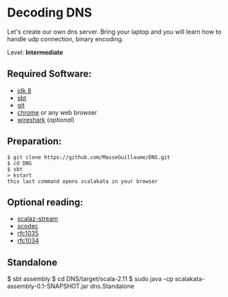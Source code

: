 # Decoding DNS

Let's create our own dns server. Bring your laptop and you will learn how to handle udp connection, binary encoding.

Level: **Intermediate**

## Required Software:

* [jdk 8](http://www.oracle.com/technetwork/java/javase/downloads/jdk8-downloads-2133151.html)
* [sbt](http://www.scala-sbt.org/download.html)
* [git](https://git-scm.com/downloads)
* [chrome](https://www.google.com/chrome/browser/desktop/index.html) or any web browser
* [wireshark](https://www.wireshark.org/download.html) (*optional*)

## Preparation:

```
$ git clone https://github.com/MasseGuillaume/DNS.git
$ cd DNS
$ sbt
> kstart
this last command opens scalakata in your browser
```

## Optional reading:

* [scalaz-stream](https://github.com/scalaz/scalaz-stream/blob/master/src/test/scala/scalaz/stream/examples/StartHere.scala#L9)
* [scodec](http://scodec.org/guide/)
* [rfc1035](https://www.ietf.org/rfc/rfc1035.txt)
* [rfc1034](https://www.ietf.org/rfc/rfc1034.txt)

## Standalone

$ sbt assembly
$ cd DNS/target/scala-2.11
$ sudo java -cp scalakata-assembly-0.1-SNAPSHOT.jar dns.Standalone